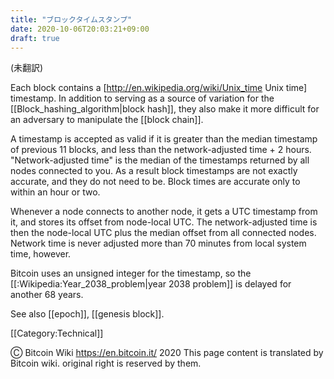 ```yaml
---
title: "ブロックタイムスタンプ"
date: 2020-10-06T20:03:21+09:00
draft: true
---
```


(未翻訳)

Each block contains a [http://en.wikipedia.org/wiki/Unix_time Unix time] timestamp. In addition to serving as a source of variation for the [[Block_hashing_algorithm|block hash]], they also make it more difficult for an adversary to manipulate the [[block chain]].

A timestamp is accepted as valid if it is greater than the median timestamp of previous 11 blocks, and less than the network-adjusted time + 2 hours. "Network-adjusted time" is the median of the timestamps returned by all nodes connected to you. As a result block timestamps are not exactly accurate, and they do not need to be. Block times are accurate only to within an hour or two.

Whenever a node connects to another node, it gets a UTC timestamp from it, and stores its offset from node-local UTC. The network-adjusted time is then the node-local UTC plus the median offset from all connected nodes. Network time is never adjusted more than 70 minutes from local system time, however.

Bitcoin uses an unsigned integer for the timestamp, so the [[:Wikipedia:Year_2038_problem|year 2038 problem]] is delayed for another 68 years.

See also [[epoch]], [[genesis block]].

[[Category:Technical]]

Ⓒ Bitcoin Wiki https://en.bitcoin.it/ 2020
This page content is translated by Bitcoin wiki. original right is reserved by them.
